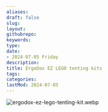 ```yaml
---
aliases: 
draft: false
slug: 
layout: 
githubrepo: 
keywords: 
type: 
date:
- 2024-07-05 Friday
description: 
title: ErgoDox EZ LEGO tenting kits
tags:
categories:
lastMod: 2024-07-05
---
```

![ergodox-ez-lego-tenting-kit.webp](/assets/ergodox-ez-lego-tenting-kit_1720221246988_0.webp)
